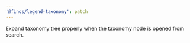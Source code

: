 ```yaml
---
'@finos/legend-taxonomy': patch
---
```


Expand taxonomy tree properly when the taxonomy node is opened from search.
